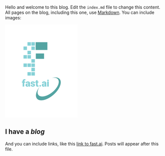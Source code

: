 Hello and welcome to this blog. Edit the `index.md` file to change this content. All pages on the blog, including this one, use [Markdown](https://guides.github.com/features/mastering-markdown/). You can include images:

![Image of fast.ai logo](images/logo.png)

## I have a *blog*

And you can include links, like this [link to fast.ai](https://www.fast.ai). Posts will appear after this file. 
